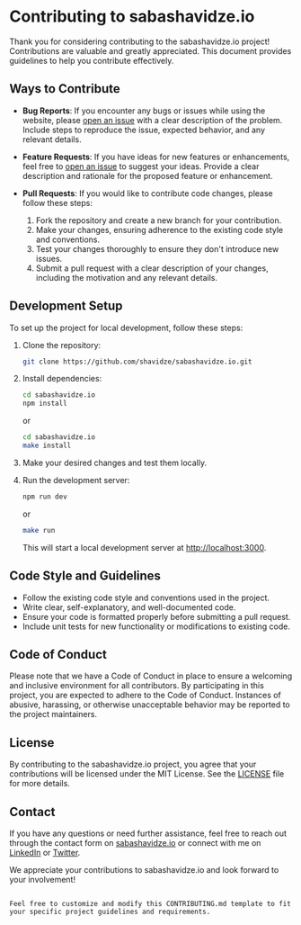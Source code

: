 
# Contributing to sabashavidze.io

Thank you for considering contributing to the sabashavidze.io project! Contributions are valuable and greatly appreciated. This document provides guidelines to help you contribute effectively.

## Ways to Contribute

- **Bug Reports**: If you encounter any bugs or issues while using the website, please [open an issue](https://github.com/shavidze/sabashavidze.io/issues) with a clear description of the problem. Include steps to reproduce the issue, expected behavior, and any relevant details.

- **Feature Requests**: If you have ideas for new features or enhancements, feel free to [open an issue](https://github.com/shavidze/sabashavidze.io/issues) to suggest your ideas. Provide a clear description and rationale for the proposed feature or enhancement.

- **Pull Requests**: If you would like to contribute code changes, please follow these steps:
  1. Fork the repository and create a new branch for your contribution.
  2. Make your changes, ensuring adherence to the existing code style and conventions.
  3. Test your changes thoroughly to ensure they don't introduce new issues.
  4. Submit a pull request with a clear description of your changes, including the motivation and any relevant details.

## Development Setup

To set up the project for local development, follow these steps:

1. Clone the repository:

   ```bash
   git clone https://github.com/shavidze/sabashavidze.io.git
   ```

2. Install dependencies:

   ```bash
   cd sabashavidze.io
   npm install
   ```
   or
   ```bash
   cd sabashavidze.io
   make install

3. Make your desired changes and test them locally.

4. Run the development server:

   ```bash
   npm run dev
   ```
   or
   ```bash
   make run
   ```

   This will start a local development server at [http://localhost:3000](http://localhost:3000).

## Code Style and Guidelines

- Follow the existing code style and conventions used in the project.
- Write clear, self-explanatory, and well-documented code.
- Ensure your code is formatted properly before submitting a pull request.
- Include unit tests for new functionality or modifications to existing code.

## Code of Conduct

Please note that we have a Code of Conduct in place to ensure a welcoming and inclusive environment for all contributors. By participating in this project, you are expected to adhere to the Code of Conduct. Instances of abusive, harassing, or otherwise unacceptable behavior may be reported to the project maintainers.

## License

By contributing to the sabashavidze.io project, you agree that your contributions will be licensed under the MIT License. See the [LICENSE](LICENSE) file for more details.

## Contact

If you have any questions or need further assistance, feel free to reach out through the contact form on [sabashavidze.io](https://sabashavidze.io) or connect with me on [LinkedIn](https://linkedin.com/in/your-linkedin-profile) or [Twitter](https://twitter.com/your-twitter-profile).

We appreciate your contributions to sabashavidze.io and look forward to your involvement!
```

Feel free to customize and modify this CONTRIBUTING.md template to fit your specific project guidelines and requirements.
